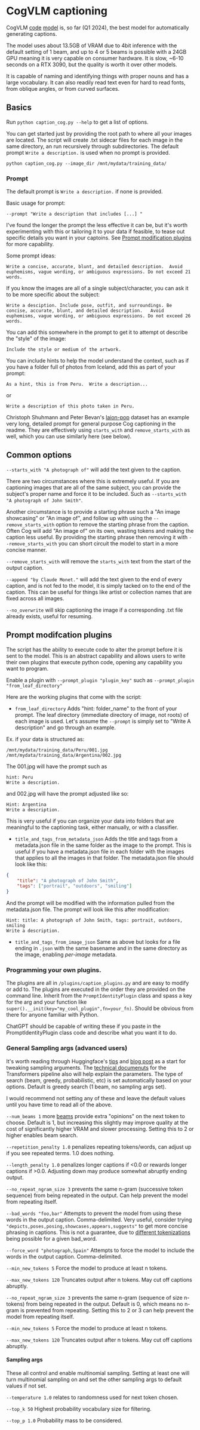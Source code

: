 # CogVLM captioning

CogVLM [code](https://github.com/THUDM/CogVLM) [model](https://huggingface.co/THUDM/cogvlm-chat-hf) is, so far (Q1 2024), the best model for automatically generating captions. 

The model uses about 13.5GB of VRAM due to 4bit inference with the default setting of 1 beam, and up to 4 or 5 beams is possible with a 24GB GPU meaning it is very capable on consumer hardware.  It is slow, ~6-10 seconds on a RTX 3090, but the quality is worth it over other models. 

It is capable of naming and identifying things with proper nouns and has a large vocabulary. It can also readily read text even for hard to read fonts, from oblique angles, or from curved surfaces.

## Basics

Run `python caption_cog.py --help` to get a list of options.

You can get started just by providing the root path to where all your images are located.  The script will create .txt sidecar files for each image in the same directory, an run recursively through subdirectories.  The default prompt `Write a description.` is used when no prompt is provided.

`python caption_cog.py --image_dir /mnt/mydata/training_data/`

### Prompt

The default prompt is `Write a description.` if none is provided.

Basic usage for prompt:

`--prompt "Write a description that includes [...] "` 

I've found the longer the prompt the less effective it can be, but it's worth experimenting with this or tailoring it to your data if feasible, to tease out specific details you want in your captoins.  See [Prompt modification plugins](#prompt-modifcation-plugins) for more capability.

Some prompt ideas:

`Write a concise, accurate, blunt, and detailed description.  Avoid euphemisms, vague wording, or ambiguous expressions. Do not exceed 21 words.`

If you know the images are all of a single subject/character, you can ask it to be more specific about the subject:

`Write a desciption. Include pose, outfit, and surroundings. Be concise, accurate, blunt, and detailed description.   Avoid euphemisms, vague wording, or ambiguous expressions. Do not exceed 26 words.`

You can add this somewhere in the prompt to get it to attempt ot describe the "style" of the image:

`Include the style or medium of the artwork.`

You can include hints to help the model understand the context, such as if you have a folder full of photos from Iceland, add this as part of your prompt:

`As a hint, this is from Peru.  Write a description...`

or

`Write a description of this photo taken in Peru.`

Christoph Shuhmann and Peter Bevan's [laion-pop](https://huggingface.co/datasets/laion/laion-pop) dataset has an example very long, detailed prompt for general purpose Cog captioning in the readme. They are effectively using `starts_with` and `remove_starts_with` as well, which you can use similarly here (see below).

## Common options

`--starts_with "A photograph of"` will add the text given to the caption.

There are two circumstances where this is extremely useful. If you are captioning images that are all of the same subject, you can provide the subject's proper name and force it to be included.  Such as `--starts_with "A photograph of John Smith"`.  

Another circumstance is to provide a starting phrase such a "An image showcasing" or "An image of", and follow up with using the `--remove_starts_with` option to remove the starting phrase from the caption.  Often Cog will add "An image of" on its own, wasting tokens and making the caption less useful.  By providing the starting phrase then removing it with `--remove_starts_with` you can short circuit the model to start in a more concise manner.

`--remove_starts_with` will remove the `starts_with` text from the start of the output caption.

`--append "by Claude Monet."` will add the text given to the end of every caption, and is not fed to the model, it is simply tacked on to the end of the caption.  This can be useful for things like artist or collection names that are fixed across all images.

`--no_overwrite` will skip captioning the image if a corresponding .txt file already exists, useful for resuming.

## Prompt modifcation plugins 

The script has the ability to execute code to alter the prompt before it is sent to the model.  This is an abstract capability and allows users to write their own plugins that execute python code, opening any capability you want to program. 

Enable a plugin with `--prompt_plugin "plugin_key"` such as `--prompt_plugin "from_leaf_directory"`

Here are the working plugins that come with the script:

* `from_leaf_directory` Adds "hint: folder_name" to the front of your prompt. The leaf directory (immediate directory of image, not roots) of each image is used.  Let's assume the `--prompt` is simply set to "Write A description" and go through an example. 

Ex. if your data is structured as:
```
/mnt/mydata/training_data/Peru/001.jpg
/mnt/mydata/training_data/Argentina/002.jpg
```
The 001.jpg will have the prompt such as 
```
hint: Peru  
Write a description.
```
and 002.jpg will have the prompt adjusted like so:
```
Hint: Argentina  
Write a description.
```
This is very useful if you can organize your data into folders that are meaningful to the captioning task, either manually, or with a classifier. 

* `title_and_tags_from_metadata_json` Adds the title and tags from a metadata.json file in the same folder as the image to the prompt.  This is useful if you have a metadata.json file in each folder with the images that applies to all the images in that folder.  The metadata.json file should look like this:
```json
{
    "title": "A photograph of John Smith",
    "tags": ["portrait", "outdoors", "smiling"]
}
```
And the prompt will be modified with the information pulled from the metadata.json file.  The prompt will look like this after modification:
```
Hint: title: A photograph of John Smith, tags: portrait, outdoors, smiling
Write a description.
```

* `title_and_tags_from_image_json` Same as above but looks for a file ending in `.json` with the same basename and in the same directory as the image, enabling *per-image* metadata. 


### Programming your own plugins.

The plugins are all in `/plugins/caption_plugins.py` and are easy to modify or add to.  The plugins are executed in the order they are provided on the command line. Inherit from the `PromptIdentityPlugin` class and spass a key for the arg and your function like `super().__init(key="my_cool_plugin",fn=your_fn)`.  Should be obvious from there for anyone familiar with Python.  

ChatGPT should be capable of writing these if you paste in the PromptIdentityPlugin class code and describe what you want it to do.

### General Sampling args (advanced users)

It's worth reading through Huggingface's [tips](https://huggingface.co/docs/transformers/generation_strategies) and [blog post](https://huggingface.co/blog/how-to-generate) as a start for tweaking sampling arguments. The [technical documenuts](https://huggingface.co/docs/transformers/v4.24.0/en/main_classes/text_generation) for the Transformers pipeline also will help explain the parameters.  The type of search (beam, greedy, probabilistic, etc) is set automatically based on your options. Default is greedy search (1 beam, no sampling args set).

I would recommend not setting any of these and leave the default values until you have time to read all of the above. 

`--num_beams 1` more [beams](https://en.wikipedia.org/wiki/Beam_search) provide extra "opinions" on the next token to choose.   Default is 1, but increasing this slightly may improve quality at the cost of significantly higher VRAM and slower processing.  Setting this to 2 or higher enables beam search.

`--repetition_penalty 1.0` penalizes repeating tokens/words, can adjust up if you see repeated terms. 1.0 does nothing.

`--length_penalty 1.0` penalizes longer captions if <0.0 or rewards longer captions if >0.0.  Adjusting down may produce somewhat abruptly ending output.

`--no_repeat_ngram_size 3` prevents the same n-gram (successive token sequence) from being repeated in the output.  Can help prevent the model from repeating itself.

`--bad_words "foo,bar"` Attempts to prevent the model from using these words in the output caption. Comma-delimited. Very useful, consider trying `"depicts,poses,posing,showcases,appears,suggests"` to get more concise phrasing in captions. This is not a guarantee, due to [different tokenizations](https://github.com/huggingface/transformers/issues/17504) being possible for a given bad_word.

`--force_word "photograph,Spain"` Attempts to force the model to include the words in the output caption. Comma-delimited.

`--min_new_tokens 5` Force the model to produce at least n tokens.

`--max_new_tokens 120` Truncates output after n tokens. May cut off captions abruptly.

`--no_repeat_ngram_size 3` prevents the same n-gram (sequence of size n-tokens) from being repeated in the output.  Default is 0, which means no n-gram is prevented from repeating.  Setting this to 2 or 3 can help prevent the model from repeating itself. 

`--min_new_tokens 5` Force the model to produce at least n tokens.

`--max_new_tokens 120` Truncates output after n tokens. May cut off captions abruptly.

#### Sampling args

These all control and enable multinomial sampling.  Setting at least one will turn multinomial sampling on and set the other sampling args to default values if not set. 

`--temperature 1.0` relates to randomness used for next token chosen.  

`--top_k 50` Highest probability vocabulary size for filtering.

`--top_p 1.0` Probability mass to be considered.